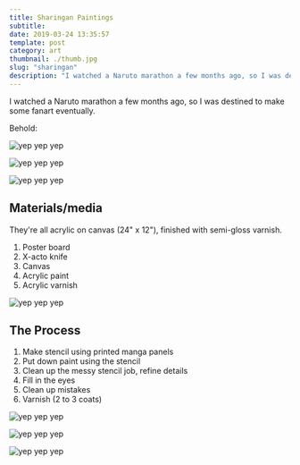 ```yaml
---
title: Sharingan Paintings
subtitle:
date: 2019-03-24 13:35:57
template: post
category: art
thumbnail: ./thumb.jpg
slug: "sharingan"
description: "I watched a Naruto marathon a few months ago, so I was destined to make some fanart eventually."
---
```

I watched a Naruto marathon a few months ago, so I was destined to make some fanart eventually.

Behold:

![yep yep yep](/media/artblog/sharingan/full.jpg "yep yep")

![yep yep yep](/media/artblog/sharingan/kakashi-closeup.jpg "yep yep")

![yep yep yep](/media/artblog/sharingan/sasuke-closeup.jpg "yep yep")

## Materials/media

They're all acrylic on canvas (24" x 12"), finished with semi-gloss varnish.

1. Poster board
1. X-acto knife
1. Canvas
1. Acrylic paint
1. Acrylic varnish

![yep yep yep](/media/artblog/sharingan/sasuke-table.jpg "yep yep")

## The Process

1. Make stencil using printed manga panels
1. Put down paint using the stencil
1. Clean up the messy stencil job, refine details
1. Fill in the eyes
1. Clean up mistakes
1. Varnish (2 to 3 coats)

![yep yep yep](/media/artblog/sharingan/kakashi-process.gif "yep yep")

![yep yep yep](/media/artblog/sharingan/itachi-process-2.gif "yep yep")

![yep yep yep](/media/artblog/sharingan/sasuke-process.gif "yep yep")
